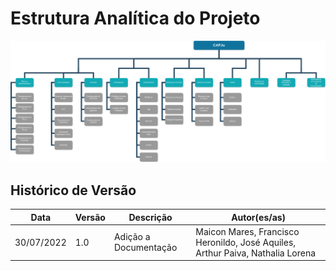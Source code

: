 # Estrutura Analítica do Projeto

![eap](../assets/EAP/eap.png)

## Histórico de Versão

| Data       | Versão | Descrição             | Autor(es/as)                                                                   |
| ---------- | ------ | --------------------- | ------------------------------------------------------------------------------ |
| 30/07/2022 | 1.0    | Adição a Documentação | Maicon Mares, Francisco Heronildo, José Aquiles, Arthur Paiva, Nathalia Lorena |
